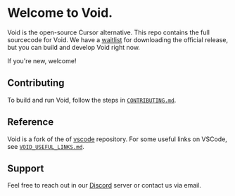 # Welcome to Void.

Void is the open-source Cursor alternative. This repo contains the full sourcecode for Void. We have a [waitlist](https://voideditor.com/email) for downloading the official release, but you can build and develop Void right now.

If you're new, welcome!

## Contributing

To build and run Void, follow the steps in [`CONTRIBUTING.md`](https://github.com/voideditor/void/blob/main/CONTRIBUTING.md).

## Reference

Void is a fork of the of [vscode](https://github.com/microsoft/vscode) repository. For some useful links on VSCode, see [`VOID_USEFUL_LINKS.md`](https://github.com/voideditor/void/blob/main/VOID_USEFUL_LINKS.md).

## Support
Feel free to reach out in our [Discord](https://discord.gg/RSNjgaugJs) server or contact us via email.

